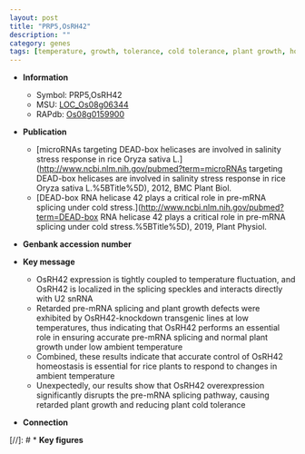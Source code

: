 ```yaml
---
layout: post
title: "PRP5,OsRH42"
description: ""
category: genes
tags: [temperature, growth, tolerance, cold tolerance, plant growth, homeostasis]
---
```


* **Information**  
    + Symbol: PRP5,OsRH42  
    + MSU: [LOC_Os08g06344](http://rice.uga.edu/cgi-bin/ORF_infopage.cgi?orf=LOC_Os08g06344)  
    + RAPdb: [Os08g0159900](https://rapdb.dna.affrc.go.jp/locus/?name=Os08g0159900)  

* **Publication**  
    + [microRNAs targeting DEAD-box helicases are involved in salinity stress response in rice Oryza sativa L.](http://www.ncbi.nlm.nih.gov/pubmed?term=microRNAs targeting DEAD-box helicases are involved in salinity stress response in rice Oryza sativa L.%5BTitle%5D), 2012, BMC Plant Biol.
    + [DEAD-box RNA helicase 42 plays a critical role in pre-mRNA splicing under cold stress.](http://www.ncbi.nlm.nih.gov/pubmed?term=DEAD-box RNA helicase 42 plays a critical role in pre-mRNA splicing under cold stress.%5BTitle%5D), 2019, Plant Physiol.

* **Genbank accession number**  

* **Key message**  
    + OsRH42 expression is tightly coupled to temperature fluctuation, and OsRH42 is localized in the splicing speckles and interacts directly with U2 snRNA
    + Retarded pre-mRNA splicing and plant growth defects were exhibited by OsRH42-knockdown transgenic lines at low temperatures, thus indicating that OsRH42 performs an essential role in ensuring accurate pre-mRNA splicing and normal plant growth under low ambient temperature
    + Combined, these results indicate that accurate control of OsRH42 homeostasis is essential for rice plants to respond to changes in ambient temperature
    + Unexpectedly, our results show that OsRH42 overexpression significantly disrupts the pre-mRNA splicing pathway, causing retarded plant growth and reducing plant cold tolerance

* **Connection**  

[//]: # * **Key figures**  


